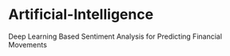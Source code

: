 # Artificial-Intelligence
Deep Learning Based Sentiment Analysis for Predicting Financial Movements
